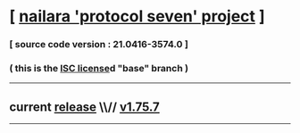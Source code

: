 
# [ [nailara 'protocol seven' project](http://nailara.network/) ]

### [ source code version : 21.0416-3574.0 ]

### ( this is the [ISC license](license)d "base" branch )
---
## current [release](https://github.com/taekiten/nailara/releases) \\\\// [v1.75.7](https://github.com/taekiten/nailara/releases/tag/v1.75.7)
---
